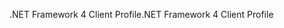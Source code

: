 <span data-ttu-id="531a4-101">.NET Framework 4 Client Profile</span><span class="sxs-lookup"><span data-stu-id="531a4-101">.NET Framework 4 Client Profile</span></span>